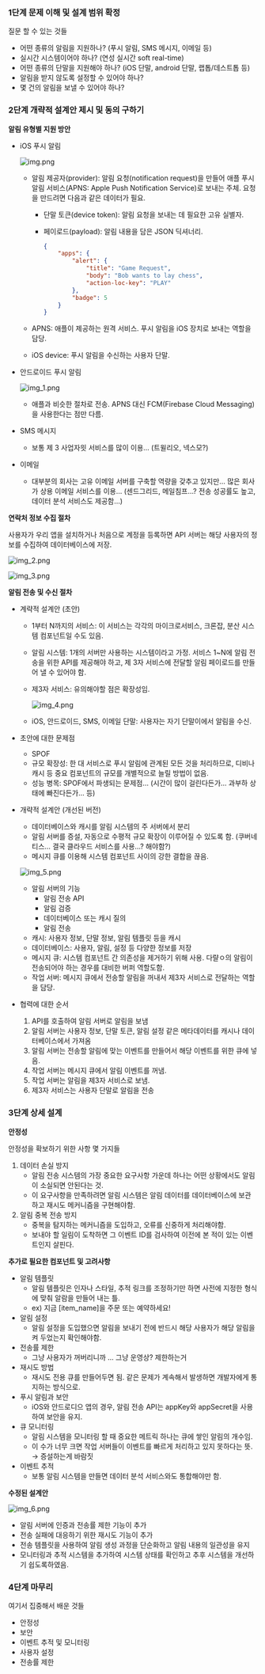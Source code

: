 ### 1단계 문제 이해 및 설계 범위 확정

질문 할 수 있는 것들

- 어떤 종류의 알림을 지원하나? (푸시 알림, SMS 메시지, 이메일 등)
- 실시간 시스템이어야 하나? (연성 실시간 soft real-time)
- 어떤 종류의 단말을 지원해야 하나? (iOS 단말, android 단말, 랩톱/데스트톱 등)
- 알림을 받지 않도록 설정할 수 있어야 하나?
- 몇 건의 알림을 보낼 수 있어야 하나?

### 2단계 개략적 설계안 제시 및 동의 구하기

**알림 유형별 지원 방안**

- iOS 푸시 알림

  ![img.png](images/img.png)

    - 알림 제공자(provider): 알림 요청(notification request)을 만들어 애플 푸시 알림 서비스(APNS: Apple Push Notification Service)로 보내는 주체. 요청을 만드려면 다음과 같은 데이터가 필요.
        - 단말 토큰(device token): 알림 요청을 보내는 데 필요한 고유 실별자.
        - 페이로드(payload): 알림 내용을 담은 JSON 딕셔너리.

            ```json
            {
            	"apps": {
            		"alert": {
            			"title": "Game Request",
            			"body": "Bob wants to lay chess",
            			"action-loc-key": "PLAY"
            		},
            		"badge": 5
            	}
            }
            ```

    - APNS: 애플이 제공하는 원격 서비스. 푸시 알림을 iOS 장치로 보내는 역할을 담당.
    - iOS device: 푸시 알림을 수신하는 사용자 단말.
- 안드로이드 푸시 알림

  ![img_1.png](images/img_1.png)

    - 애플과 비슷한 절차로 전송. APNS 대신 FCM(Firebase Cloud Messaging)을 사용한다는 점만 다름.
- SMS 메시지
    - 보통 제 3 사업자읫 서비스를 많이 이용… (트윌리오, 넥스모?)
- 이메일
    - 대부분의 회사는 고유 이메일 서버를 구축할 역량을 갖추고 있지만… 많은 회사가 상용 이메일 서비스를 이용… (센드그리드, 메일침프…? 전송 성공률도 높고, 데이터 분석 서비스도 제공함…)

**연락처 정보 수집 절차**

사용자가 우리 앱을 설치하거나 처음으로 계정을 등록하면 API 서버는 해당 사용자의 정보를 수집하여 데이터베이스에 저장.

![img_2.png](images/img_2.png)

![img_3.png](images/img_3.png)

**알림 전송 및 수신 절차**

- 계략적 설계안 (초안)
    - 1부터 N까지의 서비스: 이 서비스는 각각의 마이크로서비스, 크론잡, 분산 시스템 컴포넌트일 수도 있음.
    - 알림 시스템: 1개의 서버만 사용하는 시스템이라고 가정. 서비스 1~N에 알림 전송을 위한 API를 제공해야 하고, 제 3자 서비스에 전달할 알림 페이로드를 만들어 낼 수 있어야 함.
    - 제3자 서비스: 유의해야할 점은 확장성임.

      ![img_4.png](images/img_4.png)

    - iOS, 안드로이드, SMS, 이메일 단말: 사용자는 자기 단말이에서 알림을 수신.
- 초안에 대한 문제점
    - SPOF
    - 규모 확장성: 한 대 서비스로 푸시 알림에 관계된 모든 것을 처리하므로, 디비나 캐시 등 중요 컴포넌트의 규모를 개별적으로 늘릴 방법이 없음.
    - 성능 병목: SPOF에서 파생되는 문제점… (시간이 많이 걸린다든가… 과부하 상태에 빠진다든가… 등)
- 개략적 설계안 (개선된 버전)
    - 데이터베이스와 캐시를 알림 시스템의 주 서버에서 분리
    - 알림 서버를 증설, 자동으로 수평적 규모 확장이 이루어질 수 있도록 함. (쿠버네티스… 결국 클라우드 서비스를 사용…? 해야함?)
    - 메시지 큐를 이용해 시스템 컴포넌트 사이의 강한 결합을 끊음.

  ![img_5.png](images/img_5.png)

    - 알림 서버의 기능
        - 알림 전송 API
        - 알림 검증
        - 데이터베이스 또는 캐시 질의
        - 알림 전송
    - 캐시: 사용자 정보, 단말 정보, 알림 템플릿 등을 캐시
    - 데이터베이스: 사용자, 알림, 설정 등 다양한 정보를 저장
    - 메시지 큐: 시스템 컴포넌트 간 의존성을 제거하기 위해 사용. 다랼ㅇ의 알림이 전송되어야 하는 경우를 대비한 버퍼 역할도함.
    - 작업 서버: 메시지 큐에서 전송할 알림을 꺼내서 제3자 서비스로 전달하는 역할을 담당.
- 협력에 대한 순서
    1. API를 호출하여 알림 서버로 알림을 보냄
    2. 알림 서버는 사용자 정보, 단말 토큰, 알림 설정 같은 메타데이터를 캐시나 데이터베이스에서 가져옴
    3. 알림 서버는 전송할 알림에 맞는 이벤트를 만들어서 해당 이벤트를 위한 큐에 넣음.
    4. 작업 서버는 메시지 큐에서 알림 이벤트를 꺼냄.
    5. 작업 서버는 알림을 제3자 서비스로 보냄.
    6. 제3자 서비스는 사용자 단말로 알림을 전송


### 3단계 상세 설계

**안정성**

안정성을 확보하기 위한 사항 몇 가지들

1. 데이터 손실 방지
    - 알림 전송 시스템의 가장 중요한 요구사항 가운데 하나는 어떤 상황에서도 알림이 소실되면 안된다는 것.
    - 이 요구사항을 만족하려면 알림 시스템은 알림 데이터를 데이터베이스에 보관하고 재시도 메커니즘을 구현해야함.
2. 알림 중복 전송 방지
    - 중복을 탐지하는 메커니즘을 도입하고, 오류를 신중하게 처리해야함.
    - 보내야 할 일림이 도착하면 그 이벤트 ID를 검사하여 이전에 본 적이 있는 이벤트인지 살핀다.

**추가로 필요한 컴포넌트 및 고려사항**

- 알림 템플릿
    - 알림 템플릿은 인자나 스타일, 추적 링크를 조정하기만 하면 사전에 지정한 형식에 맞춰 알람을 만들어 내는 틀.
    - ex) 지금 [item_name]을 주문 또는 예약하세요!
- 알림 설정
    - 알림 설정을 도입했으면 알림을 보내기 전에 반드시 해당 사용자가 해당 알림을 켜 두었는지 확인해야함.
- 전송률 제한
    - 그냥 사용자가 꺼버리니까 … 그냥 운영상? 제한하는거
- 재시도 방법
    - 재시도 전용 큐를 만들어두면 됨. 같은 문제가 계속해서 발생하면 개발자에게 통지하는 방식으로.
- 푸시 알림과 보안
    - iOS와 안드로디으 앱의 경우, 알림 전송 API는 appKey와 appSecret을 사용하여 보안을 유지.
- 큐 모니터링
    - 알림 시스템을 모니터링 할 때 중요한 메트릭 하나는 큐에 쌓인 알림의 개수임.
    - 이 수가 너무 크면 작업 서버들이 이벤트를 빠르게 처리하고 있지 못하다는 뜻. → 증설하는게 바람짓
- 이벤트 추적
    - 보통 알림 시스템을 만들면 데이터 분석 서비스와도 통합해야만 함.

**수정된 설계안**

![img_6.png](images/img_6.png)

- 알림 서버에 인증과 전송률 제한 기능이 추가
- 전송 실패에 대응하기 위한 재시도 기능이 추가
- 전송 템플릿을 사용하여 알림 생성 과정을 단순화하고 알림 내용의 일관성을 유지
- 모니터링과 추적 시스템을 추가하여 시스템 상태를 확인하고 추후 시스템을 개선하기 쉽도록하였음.

### 4단계 마무리

여기서 집중해서 배운 것들

- 안정성
- 보안
- 이벤트 추적 및 모니터링
- 사용자 설정
- 전송률 제한
